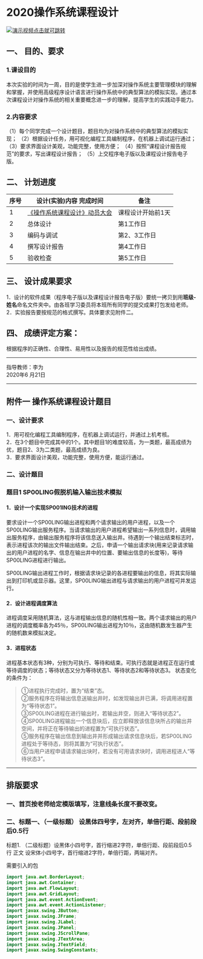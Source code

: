 # 2020操作系统课程设计
[![演示视频点击就可跳转](picture/index.png)](https://www.bilibili.com/video/BV1aK4y147zC/)

## 一、 目的、要求
### 1.课设目的
本次实验的时间为一周，目的是使学生进一步加深对操作系统主要管理模块的理解和掌握，并使用高级程序设计语言进行操作系统中的典型算法的模拟实现。通过本次课程设计对操作系统的相关重要概念进一步的理解，提高学生的实践动手能力。

### 2.内容要求
（1）每个同学完成一个设计题目，题目均为对操作系统中的典型算法的模拟实现；
（2）根据设计任务，用可视化编程工具编制程序，在机器上调试运行通过；
（3）要求界面设计美观，功能完整，使用方便；
（4）按照“课程设计报告规范”的要求，写出课程设计报告；
（5）上交程序电子版以及课程设计报告电子版。

## 二、 计划进度
序号	|设计(实验)内容	完成时间	|备注
|-|-|-|
|1	|[《操作系统课程设计》动员大会](https://www.bilibili.com/video/BV1S54y1B75Q/)   |课程设计开始前1天	
|2	|总体设计	                 |第1工作日	
|3	|编码与调试	                |第2、3工作日	
|4	|撰写设计报告	            |第4工作日	
|5	|验收检查	|第5工作日	

## 三、 设计成果要求
1．设计的软件成果（程序电子版以及课程设计报告电子版）要统一拷贝到用**班级-姓名**命名文件夹中。由各班学习委员将本班所有同学的提交成果打包发给老师。 
2．实验报告要按规范的格式撰写。具体要求见附件二。

## 四、 成绩评定方案：
根据程序的正确性、合理性、易用性以及报告的规范性给出成绩。

---
指导教师：李为              
2020年6 月21日

---
## 附件一         操作系统课程设计题目

### 一、设计要求
1．用可视化编程工具编制程序，在机器上调试运行，并通过上机考核。<br>
2．在3个题目中完成其中的1个。其中题目1的难度较高，为一类题，最高成绩为优，题目2、3为二类题，最高成绩为良。<br>
3．要求界面设计美观，功能完整，使用方便，能运行通过。<br>

### 二、设计题目
### 题目1   SP00LING假脱机输入输出技术模拟

#### 1．设计一个实现SP001ING技术的进程
要求设计一个SP00LING输出进程和两个请求输出的用户进程，以及一个SP00LING输出服务程序。当请求输出的用户进程希望输出一系列信息时，调用输出服务程序，由输出服务程序将该信息送入输出井。待遇到一个输出结束标志时，表示进程该次的输出文件输出结束。之后，申请一个输出请求块(用来记录请求输出的用户进程的名字、信息在输出井中的位置、要输出信息的长度等)，等待SP00LING进程进行输出。

SP00LING输出进程工作时，根据请求块记录的各进程要输出的信息，将其实际输出到打印机或显示器。这里，SP00LING输出进程与请求输出的用户进程可并发运行。
#### 2．设计进程调度算法
进程调度采用随机算法，这与进程输出信息的随机性相一致。两个请求输出的用户进程的调度概率各为45％，SP00LING输出进程为10％，这由随机数发生器产生的随机数来模拟决定。

#### 3．进程状态
进程基本状态有3种，分别为可执行、等待和结束。可执行态就是进程正在运行或等待调度的状态；等待状态又分为等待状态1、等待状态2和等待状态3。
状态变化的条件为：
> ①进程执行完成时，置为“结束”态。<br>
> ②服务程序在将输出信息送输出井时，如发现输出井已满，将调用进程置为“等待状态1”。<br>
> ③SP00LING进程在进行输出时，若输出井空，则进入“等待状态2”。<br>
> ④SP00LING进程输出一个信息块后，应立即释放该信息块所占的输出井空间，并将正在等待输出的进程置为“可执行状态”。<br>
> ⑤服务程序在输出信息到输出井并形成输出请求信息块后，若SP00LING进程处于等待态，则将其置为“可执行状态”。<br>
> ⑥当用户进程申请请求输出块时，若没有可用请求块时，调用进程进人“等待状态3”。

---
## 排版要求
### 一、首页按老师给定模版填写，注意线条长度不要改变。
### 二、标题一、（一级标题） 设黑体四号字，左对齐，单倍行距、段前段后0.5行
标题1. （二级标题）设黑体小四号字，首行缩进2字符，单倍行距、段前段后0.5行
正文    设宋体小四号字，首行缩进2字符，单倍行距，两端对齐。


需要引入的包
```java
import java.awt.BorderLayout;
import java.awt.Container;
import java.awt.FlowLayout;
import java.awt.GridLayout;
import java.awt.event.ActionEvent;
import java.awt.event.ActionListener;
import javax.swing.JButton;
import javax.swing.JFrame;
import javax.swing.JLabel;
import javax.swing.JPanel;
import javax.swing.JScrollPane;
import javax.swing.JTextArea;
import javax.swing.JTextField;
import javax.swing.SwingConstants;
```
